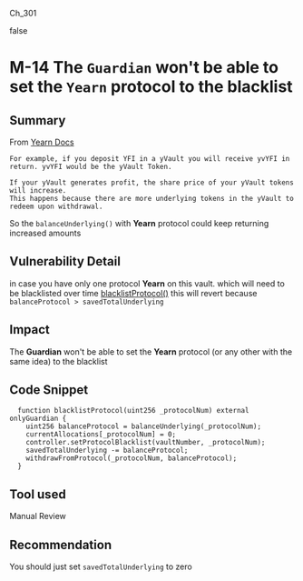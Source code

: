 Ch_301

false

# M-14 The `Guardian` won't be able to set the `Yearn` protocol to the blacklist

## Summary
From [Yearn Docs](https://docs.yearn.finance/getting-started/products/yvaults/vault-tokens)
```
For example, if you deposit YFI in a yVault you will receive yvYFI in return. yvYFI would be the yVault Token.

If your yVault generates profit, the share price of your yVault tokens will increase. 
This happens because there are more underlying tokens in the yVault to redeem upon withdrawal.
```

So the `balanceUnderlying()` with **Yearn** protocol could keep returning increased amounts

## Vulnerability Detail
in case you have only one protocol **Yearn** on this vault. which will need to be blacklisted over time 
[blacklistProtocol()](https://github.com/sherlock-audit/2023-01-derby/blob/main/derby-yield-optimiser/contracts/Vault.sol#L477-L483) this will revert because  `balanceProtocol > savedTotalUnderlying`

## Impact
The **Guardian** won't be able to set the **Yearn** protocol (or any other with the same idea) to the blacklist

## Code Snippet
```solidity
  function blacklistProtocol(uint256 _protocolNum) external onlyGuardian {
    uint256 balanceProtocol = balanceUnderlying(_protocolNum);
    currentAllocations[_protocolNum] = 0;
    controller.setProtocolBlacklist(vaultNumber, _protocolNum);
    savedTotalUnderlying -= balanceProtocol;
    withdrawFromProtocol(_protocolNum, balanceProtocol);
  }
```
## Tool used

Manual Review

## Recommendation
You should just set `savedTotalUnderlying` to zero